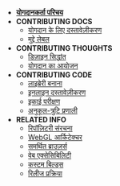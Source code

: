 <!-- docs/_sidebar.md -->

- [__योगदानकर्ता परिचय__](README.md)
- __CONTRIBUTING DOCS__
  - [योगदान के लिए दस्तावेज़ीकरण](contributing_documentation.md)
  - [मुद्दे लेबल](issue_labels.md)
- __CONTRIBUTING THOUGHTS__
  - [डिज़ाइन सिद्धांत](design_principles.md)
  - [योगदान का आयोजन](organization.md)
- __CONTRIBUTING CODE__
  - [लाइब्रेरी बनाना](creating_libraries.md)
  - [इनलाइन दस्तावेज़ीकरण](inline_documentation.md)
  - [इकाई परीक्षण](unit_testing.md)
  - [अनुकूल-त्रुटि प्रणाली](friendly_error_system.md)
- __RELATED INFO__
  - [रिपॉज़िटरी संरचना](repo_structure.md)
  - [WebGL आर्किटेक्चर](webgl_mode_architecture.md)
  - [समर्थित ब्राउज़र्स](supported_browsers.md)
  - [वेब एक्सेसिबिलिटी](web_accessibility.md)
  - [कस्टम बिल्ड्स](custom_p5_build.md)
  - [रिलीज प्रक्रिया](release_process.md)